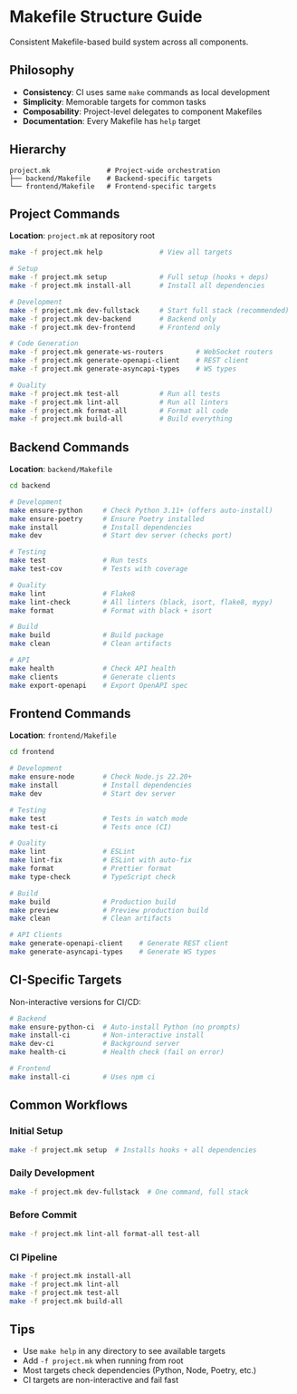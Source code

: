 # Makefile Structure Guide

Consistent Makefile-based build system across all components.

## Philosophy

- **Consistency**: CI uses same `make` commands as local development
- **Simplicity**: Memorable targets for common tasks
- **Composability**: Project-level delegates to component Makefiles
- **Documentation**: Every Makefile has `help` target

## Hierarchy

```
project.mk              # Project-wide orchestration
├── backend/Makefile    # Backend-specific targets
└── frontend/Makefile   # Frontend-specific targets
```

## Project Commands

**Location**: `project.mk` at repository root

```bash
make -f project.mk help              # View all targets

# Setup
make -f project.mk setup             # Full setup (hooks + deps)
make -f project.mk install-all       # Install all dependencies

# Development
make -f project.mk dev-fullstack     # Start full stack (recommended)
make -f project.mk dev-backend       # Backend only
make -f project.mk dev-frontend      # Frontend only

# Code Generation
make -f project.mk generate-ws-routers        # WebSocket routers
make -f project.mk generate-openapi-client    # REST client
make -f project.mk generate-asyncapi-types    # WS types

# Quality
make -f project.mk test-all          # Run all tests
make -f project.mk lint-all          # Run all linters
make -f project.mk format-all        # Format all code
make -f project.mk build-all         # Build everything
```

## Backend Commands

**Location**: `backend/Makefile`

```bash
cd backend

# Development
make ensure-python     # Check Python 3.11+ (offers auto-install)
make ensure-poetry     # Ensure Poetry installed
make install           # Install dependencies
make dev               # Start dev server (checks port)

# Testing
make test              # Run tests
make test-cov          # Tests with coverage

# Quality
make lint              # Flake8
make lint-check        # All linters (black, isort, flake8, mypy)
make format            # Format with black + isort

# Build
make build             # Build package
make clean             # Clean artifacts

# API
make health            # Check API health
make clients           # Generate clients
make export-openapi    # Export OpenAPI spec
```

## Frontend Commands

**Location**: `frontend/Makefile`

```bash
cd frontend

# Development
make ensure-node       # Check Node.js 22.20+
make install           # Install dependencies
make dev               # Start dev server

# Testing
make test              # Tests in watch mode
make test-ci           # Tests once (CI)

# Quality
make lint              # ESLint
make lint-fix          # ESLint with auto-fix
make format            # Prettier format
make type-check        # TypeScript check

# Build
make build             # Production build
make preview           # Preview production build
make clean             # Clean artifacts

# API Clients
make generate-openapi-client    # Generate REST client
make generate-asyncapi-types    # Generate WS types
```

## CI-Specific Targets

Non-interactive versions for CI/CD:

```bash
# Backend
make ensure-python-ci  # Auto-install Python (no prompts)
make install-ci        # Non-interactive install
make dev-ci            # Background server
make health-ci         # Health check (fail on error)

# Frontend
make install-ci        # Uses npm ci
```

## Common Workflows

### Initial Setup
```bash
make -f project.mk setup  # Installs hooks + all dependencies
```

### Daily Development
```bash
make -f project.mk dev-fullstack  # One command, full stack
```

### Before Commit
```bash
make -f project.mk lint-all format-all test-all
```

### CI Pipeline
```bash
make -f project.mk install-all
make -f project.mk lint-all
make -f project.mk test-all
make -f project.mk build-all
```

## Tips

- Use `make help` in any directory to see available targets
- Add `-f project.mk` when running from root
- Most targets check dependencies (Python, Node, Poetry, etc.)
- CI targets are non-interactive and fail fast
